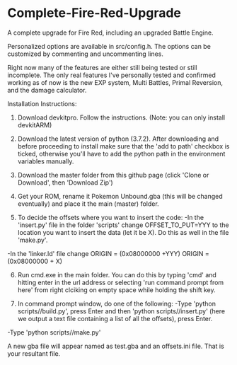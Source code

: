 # Complete-Fire-Red-Upgrade
A complete upgrade for Fire Red, including an upgraded Battle Engine.

Personalized options are available in src/config.h. The options can be customized
by commenting and uncommenting lines.

Right now many of the features are either still being tested or still incomplete. 
The only real features I've personally tested and confirmed working as of now is the 
new EXP system, Multi Battles, Primal Reversion, and the damage calculator.

Installation Instructions:

1. Download devkitpro. Follow the instructions.
(Note: you can only install devkitARM)

2. Download the latest version of python (3.7.2).
After downloading and before proceeding to install make sure that the 'add to path' 
checkbox is ticked, otherwise you'll have to add the python path in the environment 
variables manually.

3. Download the master folder from this github page
(click 'Clone or Download', then 'Download Zip')

4. Get your ROM, rename it Pokemon Unbound.gba (this will be changed eventually) and 
place it the main (master) folder.

5. To decide the offsets where you want to insert the code:
  -In the 'insert.py' file in the folder 'scripts' change OFFSET_TO_PUT=YYY to the location 
  you want to insert the data (let it be X). Do this as well in the file 'make.py'.
  
  -In the 'linker.ld' file change ORIGIN = (0x08000000 +YYY) ORIGIN = (0x08000000 + X)

6. Run cmd.exe in the main folder. You can do this by typing 'cmd' and hitting enter in the 
url address or selecting 'run command prompt from here' from right clciking on empty space 
while holding the shift key.

7. In command prompt window, do one of the following:
  -Type 'python scripts//build.py', press Enter and then 'python scripts//insert.py' (here we 
  output a text file containing a list of all the offsets), press Enter.
  
  -Type 'python scripts//make.py'
  
A new gba file will appear named as test.gba and an offsets.ini file.
That is your resultant file.
